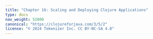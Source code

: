 ```yaml
---
title: "Chapter 16: Scaling and Deploying Clojure Applications"
type: docs
nav_weight: 52000
canonical: "https://clojureforjava.com/3/5/2"
license: "© 2024 Tokenizer Inc. CC BY-NC-SA 4.0"
---
```

